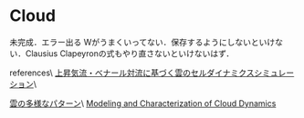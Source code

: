 # Cloud

未完成．エラー出る
Wがうまくいってない．保存するようにしないといけない．Clausius Clapeyronの式もやり直さないといけないはず．

references\\
[上昇気流・ベナール対流に基づく雲のセルダイナミクスシミュレーション](https://www.ipsj.or.jp/award/9faeag0000004ej9-att/S_Miyazaki_Rei.pdf)\\

[雲の多様なパターン](https://repository.kulib.kyoto-u.ac.jp/dspace/bitstream/2433/95661/1/KJ00004737337.pdf)\\
[Modeling and Characterization of Cloud Dynamics](https://journals.aps.org/prl/abstract/10.1103/PhysRevLett.78.4297)

